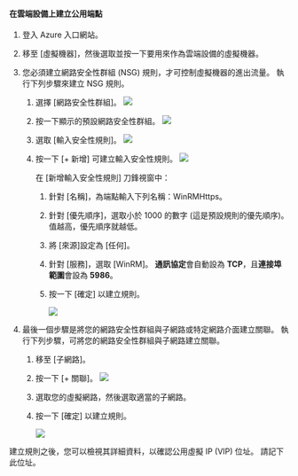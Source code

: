 #### <a name="to-create-public-endpoints-on-the-cloud-appliance"></a>在雲端設備上建立公用端點

1. 登入 Azure 入口網站。
2. 移至 [虛擬機器]，然後選取並按一下要用來作為雲端設備的虛擬機器。
    
3. 您必須建立網路安全性群組 (NSG) 規則，才可控制虛擬機器的進出流量。 執行下列步驟來建立 NSG 規則。
    1. 選擇 [網路安全性群組]。
        ![](./media/storsimple-8000-create-public-endpoints-cloud-appliance/sca-create-public-endpt1.png)

    2. 按一下顯示的預設網路安全性群組。
        ![](./media/storsimple-8000-create-public-endpoints-cloud-appliance/sca-create-public-endpt2.png)

    3. 選取 [輸入安全性規則]。
        ![](./media/storsimple-8000-create-public-endpoints-cloud-appliance/sca-create-public-endpt3.png)

    4. 按一下 [+ 新增] 可建立輸入安全性規則。
        ![](./media/storsimple-8000-create-public-endpoints-cloud-appliance/sca-create-public-endpt4.png)

        在 [新增輸入安全性規則] 刀鋒視窗中：

        1. 針對 [名稱]，為端點輸入下列名稱：WinRMHttps。
        
        2. 針對 [優先順序]，選取小於 1000 的數字 (這是預設規則的優先順序)。 值越高，優先順序就越低。

        3. 將 [來源]設定為 [任何]。

        4. 針對 [服務]，選取 [WinRM]。 **通訊協定**會自動設為 **TCP**，且**連接埠範圍**會設為 **5986**。

        5. 按一下 [確定] 以建立規則。

            ![](./media/storsimple-8000-create-public-endpoints-cloud-appliance/sca-create-public-endpt5.png)

4. 最後一個步驟是將您的網路安全性群組與子網路或特定網路介面建立關聯。 執行下列步驟，可將您的網路安全性群組與子網路建立關聯。
    1. 移至 [子網路]。
    2. 按一下 [+ 關聯]。
        ![](./media/storsimple-8000-create-public-endpoints-cloud-appliance/sca-create-public-endpt7.png)

    3. 選取您的虛擬網路，然後選取適當的子網路。
    4. 按一下 [確定] 以建立規則。

        ![](./media/storsimple-8000-create-public-endpoints-cloud-appliance/sca-create-public-endpt11.png)

建立規則之後，您可以檢視其詳細資料，以確認公用虛擬 IP (VIP) 位址。 請記下此位址。


